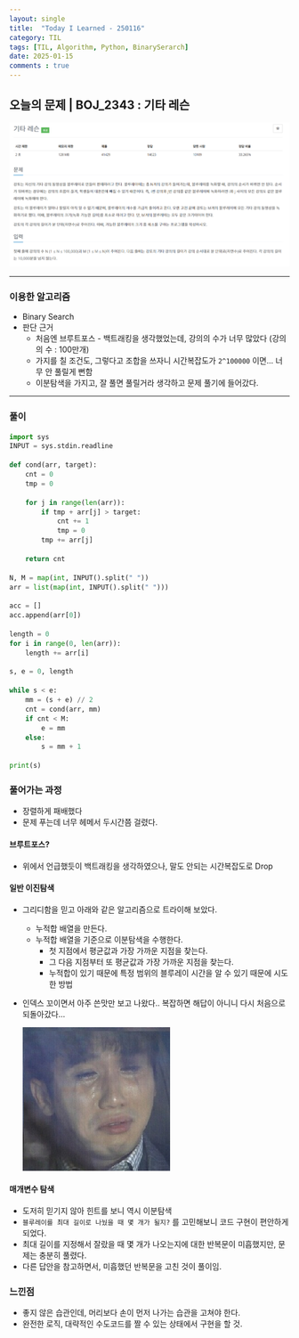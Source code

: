 ```yaml
---
layout: single
title:  "Today I Learned - 250116"
category: TIL
tags: [TIL, Algorithm, Python, BinarySerarch]
date: 2025-01-15
comments : true
---
```


## 오늘의 문제 | BOJ_2343 : 기타 레슨
![png](/assets/img/BOJ_2343.PNG)

------
### 이용한 알고리즘
* Binary Search
* 판단 근거
    * 처음엔 브루트포스 - 백트래킹을 생각했었는데, 강의의 수가 너무 많았다 (강의의 수 : 100만개)
    * 가지를 칠 조건도, 그렇다고 조합을 쓰자니 시간복잡도가 `2^100000` 이면... 너무 안 풀릴게 뻔함
    * 이분탐색을 가지고, 잘 풀면 풀릴거라 생각하고 문제 풀기에 들어갔다.
------

### 풀이
```python
import sys
INPUT = sys.stdin.readline

def cond(arr, target):
    cnt = 0
    tmp = 0

    for j in range(len(arr)):
        if tmp + arr[j] > target:
            cnt += 1
            tmp = 0
        tmp += arr[j]
    
    return cnt
        
N, M = map(int, INPUT().split(" "))
arr = list(map(int, INPUT().split(" ")))

acc = []
acc.append(arr[0])

length = 0
for i in range(0, len(arr)):
    length += arr[i] 

s, e = 0, length

while s < e:
    mm = (s + e) // 2
    cnt = cond(arr, mm)
    if cnt < M:
        e = mm
    else:
        s = mm + 1
    
print(s)

```
### 풀어가는 과정
* 장렬하게 패배했다
* 문제 푸는데 너무 헤메서 두시간쯤 걸렸다.

#### 브루트포스?
* 위에서 언급했듯이 백트래킹을 생각하였으나, 말도 안되는 시간복잡도로 Drop

#### 일반 이진탐색
* 그리디함을 믿고 아래와 같은 알고리즘으로 트라이해 보았다.
    * 누적합 배열을 만든다.
    * 누적합 배열을 기준으로 이분탐색을 수행한다.
        * 첫 지점에서 평균값과 가장 가까운 지점을 찾는다.
        * 그 다음 지점부터 또 평균값과 가장 가까운 지점을 찾는다.
        * 누적합이 있기 때문에 특정 범위의 블루레이 시간을 알 수 있기 때문에 시도한 방법
* 인덱스 꼬이면서 아주 쓴맛만 보고 나왔다.. 복잡하면 해답이 아니니 다시 처음으로 되돌아갔다...

    ![jpg](/assets/img/sad.jpg)

#### 매개변수 탐색
* 도저히 믿기지 않아 힌트를 보니 역시 이분탐색
* `블루레이를 최대 길이로 나눴을 때 몇 개가 될지?` 를 고민해보니 코드 구현이 편안하게 되었다.
* 최대 길이를 지정해서 잘랐을 때 몇 개가 나오는지에 대한 반복문이 미흡했지만, 문제는 충분히 풀렸다.
* 다른 답안을 참고하면서, 미흡했던 반복문을 고친 것이 풀이임.


### 느낀점
* 좋지 않은 습관인데, 머리보다 손이 먼저 나가는 습관을 고쳐야 한다.
* 완전한 로직, 대략적인 수도코드를 짤 수 있는 상태에서 구현을 할 것.